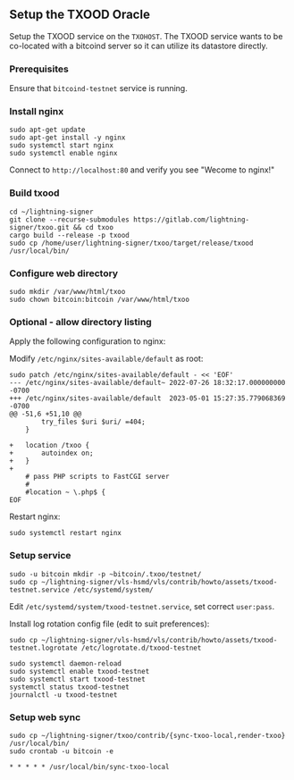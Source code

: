 ## Setup the TXOOD Oracle

Setup the TXOOD service on the `TXOHOST`.  The TXOOD service wants to
be co-located with a bitcoind server so it can utilize its datastore
directly.

### Prerequisites

Ensure that `bitcoind-testnet` service is running.


### Install nginx

```
sudo apt-get update
sudo apt-get install -y nginx
sudo systemctl start nginx
sudo systemctl enable nginx
```

Connect to `http://localhost:80` and verify you see "Wecome to nginx!"

### Build txood

```
cd ~/lightning-signer
git clone --recurse-submodules https://gitlab.com/lightning-signer/txoo.git && cd txoo
cargo build --release -p txood
sudo cp /home/user/lightning-signer/txoo/target/release/txood /usr/local/bin/
```

### Configure web directory

```shell
sudo mkdir /var/www/html/txoo
sudo chown bitcoin:bitcoin /var/www/html/txoo
```

### Optional - allow directory listing

Apply the following configuration to nginx:

Modify `/etc/nginx/sites-available/default` as root:
```
sudo patch /etc/nginx/sites-available/default - << 'EOF'
--- /etc/nginx/sites-available/default~	2022-07-26 18:32:17.000000000 -0700
+++ /etc/nginx/sites-available/default	2023-05-01 15:27:35.779068369 -0700
@@ -51,6 +51,10 @@
 		try_files $uri $uri/ =404;
 	}
 
+	location /txoo {
+		autoindex on;
+	}
+
 	# pass PHP scripts to FastCGI server
 	#
 	#location ~ \.php$ {
EOF
```

Restart nginx:
```
sudo systemctl restart nginx
```

### Setup service

```shell
sudo -u bitcoin mkdir -p ~bitcoin/.txoo/testnet/
sudo cp ~/lightning-signer/vls-hsmd/vls/contrib/howto/assets/txood-testnet.service /etc/systemd/system/
```

Edit `/etc/systemd/system/txood-testnet.service`, set correct `user:pass`.

Install log rotation config file (edit to suit preferences):
```
sudo cp ~/lightning-signer/vls-hsmd/vls/contrib/howto/assets/txood-testnet.logrotate /etc/logrotate.d/txood-testnet
```

```
sudo systemctl daemon-reload
sudo systemctl enable txood-testnet
sudo systemctl start txood-testnet
systemctl status txood-testnet
journalctl -u txood-testnet
```

### Setup web sync

```shell
sudo cp ~/lightning-signer/txoo/contrib/{sync-txoo-local,render-txoo} /usr/local/bin/
sudo crontab -u bitcoin -e
```

```
* * * * * /usr/local/bin/sync-txoo-local
```
